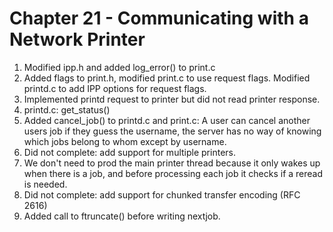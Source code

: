 Chapter 21 - Communicating with a Network Printer
=================================================
1. Modified ipp.h and added log_error() to print.c
2. Added flags to print.h, modified print.c to use request flags. Modified
   printd.c to add IPP options for request flags.
3. Implemented printd request to printer but did not read printer response.
4. printd.c: get_status()
5. Added cancel_job() to printd.c and print.c: A user can cancel another users
   job if they guess the username, the server has no way of knowing which jobs
   belong to whom except by username.
6. Did not complete: add support for multiple printers.
7. We don't need to prod the main printer thread because it only wakes up when
   there is a job, and before processing each job it checks if a reread is needed.
8. Did not complete: add support for chunked transfer encoding (RFC 2616)
9. Added call to ftruncate() before writing nextjob.
